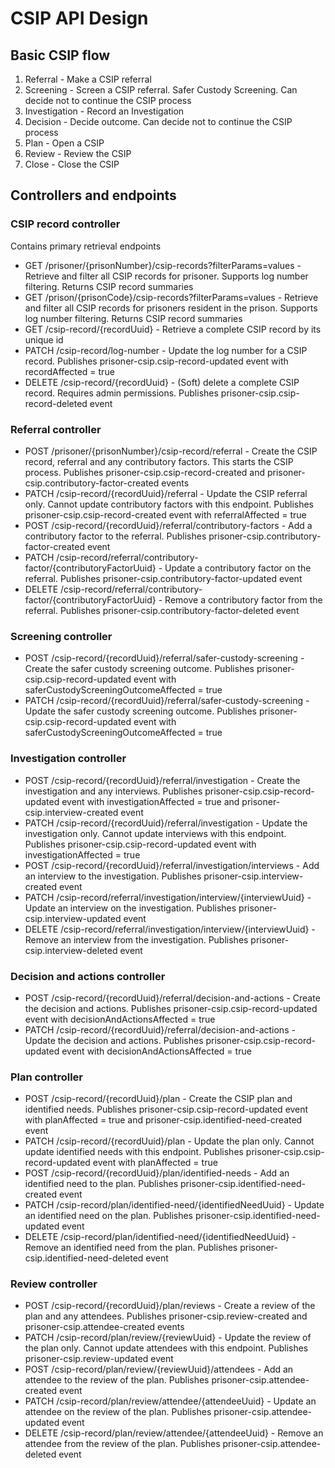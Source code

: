 # CSIP API Design

## Basic CSIP flow

1) Referral - Make a CSIP referral
2) Screening - Screen a CSIP referral. Safer Custody Screening. Can decide not to continue the CSIP process
3) Investigation - Record an Investigation
4) Decision - Decide outcome. Can decide not to continue the CSIP process
5) Plan - Open a CSIP
6) Review - Review the CSIP
7) Close - Close the CSIP

## Controllers and endpoints

### CSIP record controller

Contains primary retrieval endpoints

- GET /prisoner/{prisonNumber}/csip-records?filterParams=values - Retrieve and filter all CSIP records for prisoner. Supports log number filtering. Returns CSIP record summaries
- GET /prison/{prisonCode}/csip-records?filterParams=values - Retrieve and filter all CSIP records for prisoners resident in the prison. Supports log number filtering. Returns CSIP record summaries
- GET /csip-record/{recordUuid} - Retrieve a complete CSIP record by its unique id
- PATCH /csip-record/log-number - Update the log number for a CSIP record. Publishes prisoner-csip.csip-record-updated event with recordAffected = true
- DELETE /csip-record/{recordUuid} - (Soft) delete a complete CSIP record. Requires admin permissions. Publishes prisoner-csip.csip-record-deleted event

### Referral controller
- POST /prisoner/{prisonNumber}/csip-record/referral - Create the CSIP record, referral and any contributory factors. This starts the CSIP process. Publishes prisoner-csip.csip-record-created and prisoner-csip.contributory-factor-created events
- PATCH /csip-record/{recordUuid}/referral - Update the CSIP referral only. Cannot update contributory factors with this endpoint. Publishes prisoner-csip.csip-record-created event with referralAffected = true
- POST /csip-record/{recordUuid}/referral/contributory-factors - Add a contributory factor to the referral. Publishes prisoner-csip.contributory-factor-created event
- PATCH /csip-record/referral/contributory-factor/{contributoryFactorUuid} - Update a contributory factor on the referral. Publishes prisoner-csip.contributory-factor-updated event
- DELETE /csip-record/referral/contributory-factor/{contributoryFactorUuid} - Remove a contributory factor from the referral. Publishes prisoner-csip.contributory-factor-deleted event

### Screening controller
- POST /csip-record/{recordUuid}/referral/safer-custody-screening - Create the safer custody screening outcome. Publishes prisoner-csip.csip-record-updated event with saferCustodyScreeningOutcomeAffected = true
- PATCH /csip-record/{recordUuid}/referral/safer-custody-screening - Update the safer custody screening outcome. Publishes prisoner-csip.csip-record-updated event with saferCustodyScreeningOutcomeAffected = true

### Investigation controller
- POST /csip-record/{recordUuid}/referral/investigation - Create the investigation and any interviews. Publishes prisoner-csip.csip-record-updated event with investigationAffected = true and prisoner-csip.interview-created event
- PATCH /csip-record/{recordUuid}/referral/investigation - Update the investigation only. Cannot update interviews with this endpoint. Publishes prisoner-csip.csip-record-updated event with investigationAffected = true
- POST /csip-record/{recordUuid}/referral/investigation/interviews - Add an interview to the investigation. Publishes prisoner-csip.interview-created event
- PATCH /csip-record/referral/investigation/interview/{interviewUuid} - Update an interview on the investigation. Publishes prisoner-csip.interview-updated event
- DELETE /csip-record/referral/investigation/interview/{interviewUuid} - Remove an interview from the investigation. Publishes prisoner-csip.interview-deleted event

### Decision and actions controller
- POST /csip-record/{recordUuid}/referral/decision-and-actions - Create the decision and actions. Publishes prisoner-csip.csip-record-updated event with decisionAndActionsAffected = true
- PATCH /csip-record/{recordUuid}/referral/decision-and-actions - Update the decision and actions. Publishes prisoner-csip.csip-record-updated event with decisionAndActionsAffected = true

### Plan controller
- POST /csip-record/{recordUuid}/plan - Create the CSIP plan and identified needs. Publishes prisoner-csip.csip-record-updated event with planAffected = true and prisoner-csip.identified-need-created event
- PATCH /csip-record/{recordUuid}/plan - Update the plan only. Cannot update identified needs with this endpoint. Publishes prisoner-csip.csip-record-updated event with planAffected = true
- POST /csip-record/{recordUuid}/plan/identified-needs - Add an identified need to the plan. Publishes prisoner-csip.identified-need-created event
- PATCH /csip-record/plan/identified-need/{identifiedNeedUuid} - Update an identified need on the plan. Publishes prisoner-csip.identified-need-updated event
- DELETE /csip-record/plan/identified-need/{identifiedNeedUuid} - Remove an identified need from the plan. Publishes prisoner-csip.identified-need-deleted event

### Review controller
- POST /csip-record/{recordUuid}/plan/reviews - Create a review of the plan and any attendees. Publishes prisoner-csip.review-created and prisoner-csip.attendee-created events
- PATCH /csip-record/plan/review/{reviewUuid} - Update the review of the plan only. Cannot update attendees with this endpoint. Publishes prisoner-csip.review-updated event
- POST /csip-record/plan/review/{reviewUuid}/attendees - Add an attendee to the review of the plan. Publishes prisoner-csip.attendee-created event
- PATCH /csip-record/plan/review/attendee/{attendeeUuid} - Update an attendee on the review of the plan. Publishes prisoner-csip.attendee-updated event
- DELETE /csip-record/plan/review/attendee/{attendeeUuid} - Remove an attendee from the review of the plan. Publishes prisoner-csip.attendee-deleted event
